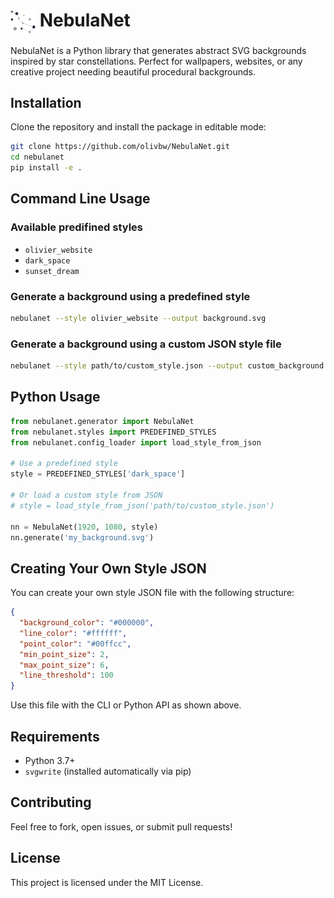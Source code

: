 # <img src="assets/nebulanet_logo.png" alt="NebulaNet Logo" width="40" style="vertical-align: middle;"> NebulaNet

NebulaNet is a Python library that generates abstract SVG backgrounds inspired by star constellations. Perfect for wallpapers, websites, or any creative project needing beautiful procedural backgrounds.

## Installation

Clone the repository and install the package in editable mode:

```bash
git clone https://github.com/olivbw/NebulaNet.git
cd nebulanet
pip install -e .
```

## Command Line Usage

### Available predifined styles

- `olivier_website`
- `dark_space`
- `sunset_dream`


### Generate a background using a predefined style

```bash
nebulanet --style olivier_website --output background.svg
```

### Generate a background using a custom JSON style file

```bash
nebulanet --style path/to/custom_style.json --output custom_background.svg
```

## Python Usage

```python
from nebulanet.generator import NebulaNet
from nebulanet.styles import PREDEFINED_STYLES
from nebulanet.config_loader import load_style_from_json

# Use a predefined style
style = PREDEFINED_STYLES['dark_space']

# Or load a custom style from JSON
# style = load_style_from_json('path/to/custom_style.json')

nn = NebulaNet(1920, 1080, style)
nn.generate('my_background.svg')
```

## Creating Your Own Style JSON

You can create your own style JSON file with the following structure:

```json
{
  "background_color": "#000000",
  "line_color": "#ffffff",
  "point_color": "#00ffcc",
  "min_point_size": 2,
  "max_point_size": 6,
  "line_threshold": 100
}
```
Use this file with the CLI or Python API as shown above.

## Requirements

- Python 3.7+
- `svgwrite` (installed automatically via pip)

## Contributing

Feel free to fork, open issues, or submit pull requests!

## License

This project is licensed under the MIT License.


